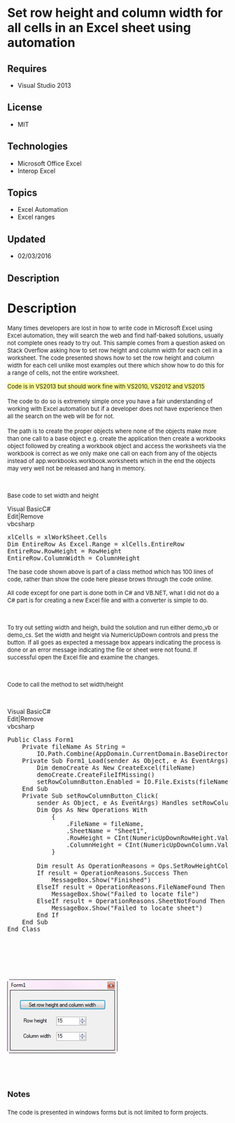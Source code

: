 # Set row height and column width for all cells in an Excel sheet using automation
## Requires
- Visual Studio 2013
## License
- MIT
## Technologies
- Microsoft Office Excel
- Interop Excel
## Topics
- Excel Automation
- Excel ranges
## Updated
- 02/03/2016
## Description

<h1>Description</h1>
<p><span style="font-size:small">Many times developers are lost in how to write code in Microsoft Excel using Excel automation, they will search the web and find half-baked solutions, usually not complete ones ready to try out. This sample comes from a question
 asked on Stack Overflow asking how to set row height and column width for each cell in a worksheet. The code presented shows how to set the row height and column width for each cell unlike most examples out there which show how to do this for a range of cells,
 not the entire worksheet.</span></p>
<p><span style="font-size:small; background-color:#ffff99">Code is in VS2013 but should work fine with VS2010, VS2012 and VS2015</span><br>
<br>
<span style="font-size:small">The code to do so is extremely simple once you have a fair understanding of working with Excel automation but if a developer does not have experience then all the search on the web will be for not.</span><br>
<br>
<span style="font-size:small">The path is to create the proper objects where none of the objects make more than one call to a base object e.g. create the application then create a workbooks object followed by creating a workbook object and access the worksheets
 via the workbook is correct as we only make one call on each from any of the objects instead of app.workbooks.workbook.worksheets which in the end the objects may very well not be released and hang in memory.</span></p>
<p>&nbsp;</p>
<p><span style="font-size:small">Base code to set width and height</span></p>
<div class="scriptcode">
<div class="pluginEditHolder" pluginCommand="mceScriptCode">
<div class="title"><span>Visual Basic</span><span>C#</span></div>
<div class="pluginLinkHolder"><span class="pluginEditHolderLink">Edit</span>|<span class="pluginRemoveHolderLink">Remove</span></div>
<span class="hidden">vb</span><span class="hidden">csharp</span>


<div class="preview">
<pre class="vb">xlCells&nbsp;=&nbsp;xlWorkSheet.Cells&nbsp;
<span class="visualBasic__keyword">Dim</span>&nbsp;EntireRow&nbsp;<span class="visualBasic__keyword">As</span>&nbsp;Excel.Range&nbsp;=&nbsp;xlCells.EntireRow&nbsp;
EntireRow.RowHeight&nbsp;=&nbsp;RowHeight&nbsp;
EntireRow.ColumnWidth&nbsp;=&nbsp;ColumnHeight</pre>
</div>
</div>
</div>
<p><span style="font-size:small">The base code shown above is part of a class method which has 100 lines of code, rather than show the code here please brows through the code online.</span></p>
<p><span style="font-size:small">All code except for one part is done both in C# and VB.NET, what I did not do a C# part is for creating a new Excel file and with a converter is simple to do.</span></p>
<p>&nbsp;</p>
<p><span style="font-size:small">To try out setting width and heigh, build the solution and run either demo_vb or demo_cs. Set the width and height via NumericUpDown controls and press the button. If all goes as expected a message box appears indicating the
 process is done or an error message indicating the file or sheet were not found. If successful open the Excel file and examine the changes.</span></p>
<p>&nbsp;</p>
<p><span style="font-size:small">Code to call the method to set width/height</span></p>
<p><span style="font-size:small">&nbsp;</span></p>
<div class="scriptcode">
<div class="pluginEditHolder" pluginCommand="mceScriptCode">
<div class="title"><span>Visual Basic</span><span>C#</span></div>
<div class="pluginLinkHolder"><span class="pluginEditHolderLink">Edit</span>|<span class="pluginRemoveHolderLink">Remove</span></div>
<span class="hidden">vb</span><span class="hidden">csharp</span>


<div class="preview">
<pre class="vb"><span class="visualBasic__keyword">Public</span>&nbsp;<span class="visualBasic__keyword">Class</span>&nbsp;Form1&nbsp;
&nbsp;&nbsp;&nbsp;&nbsp;<span class="visualBasic__keyword">Private</span>&nbsp;fileName&nbsp;<span class="visualBasic__keyword">As</span>&nbsp;<span class="visualBasic__keyword">String</span>&nbsp;=&nbsp;
&nbsp;&nbsp;&nbsp;&nbsp;&nbsp;&nbsp;&nbsp;&nbsp;IO.Path.Combine(AppDomain.CurrentDomain.BaseDirectory,&nbsp;<span class="visualBasic__string">&quot;Demo.xlsx&quot;</span>)&nbsp;
&nbsp;&nbsp;&nbsp;&nbsp;<span class="visualBasic__keyword">Private</span>&nbsp;<span class="visualBasic__keyword">Sub</span>&nbsp;Form1_Load(sender&nbsp;<span class="visualBasic__keyword">As</span>&nbsp;<span class="visualBasic__keyword">Object</span>,&nbsp;e&nbsp;<span class="visualBasic__keyword">As</span>&nbsp;EventArgs)&nbsp;<span class="visualBasic__keyword">Handles</span>&nbsp;<span class="visualBasic__keyword">MyBase</span>.Load&nbsp;
&nbsp;&nbsp;&nbsp;&nbsp;&nbsp;&nbsp;&nbsp;&nbsp;<span class="visualBasic__keyword">Dim</span>&nbsp;demoCreate&nbsp;<span class="visualBasic__keyword">As</span>&nbsp;<span class="visualBasic__keyword">New</span>&nbsp;CreateExcel(fileName)&nbsp;
&nbsp;&nbsp;&nbsp;&nbsp;&nbsp;&nbsp;&nbsp;&nbsp;demoCreate.CreateFileIfMissing()&nbsp;
&nbsp;&nbsp;&nbsp;&nbsp;&nbsp;&nbsp;&nbsp;&nbsp;setRowColumnButton.Enabled&nbsp;=&nbsp;IO.File.Exists(fileName)&nbsp;
&nbsp;&nbsp;&nbsp;&nbsp;<span class="visualBasic__keyword">End</span>&nbsp;<span class="visualBasic__keyword">Sub</span>&nbsp;
&nbsp;&nbsp;&nbsp;&nbsp;<span class="visualBasic__keyword">Private</span>&nbsp;<span class="visualBasic__keyword">Sub</span>&nbsp;setRowColumnButton_Click(&nbsp;
&nbsp;&nbsp;&nbsp;&nbsp;&nbsp;&nbsp;&nbsp;&nbsp;sender&nbsp;<span class="visualBasic__keyword">As</span>&nbsp;<span class="visualBasic__keyword">Object</span>,&nbsp;e&nbsp;<span class="visualBasic__keyword">As</span>&nbsp;EventArgs)&nbsp;<span class="visualBasic__keyword">Handles</span>&nbsp;setRowColumnButton.Click&nbsp;
&nbsp;&nbsp;&nbsp;&nbsp;&nbsp;&nbsp;&nbsp;&nbsp;<span class="visualBasic__keyword">Dim</span>&nbsp;Ops&nbsp;<span class="visualBasic__keyword">As</span>&nbsp;<span class="visualBasic__keyword">New</span>&nbsp;Operations&nbsp;<span class="visualBasic__keyword">With</span>&nbsp;
&nbsp;&nbsp;&nbsp;&nbsp;&nbsp;&nbsp;&nbsp;&nbsp;&nbsp;&nbsp;&nbsp;&nbsp;{&nbsp;
&nbsp;&nbsp;&nbsp;&nbsp;&nbsp;&nbsp;&nbsp;&nbsp;&nbsp;&nbsp;&nbsp;&nbsp;&nbsp;&nbsp;&nbsp;&nbsp;.FileName&nbsp;=&nbsp;fileName,&nbsp;
&nbsp;&nbsp;&nbsp;&nbsp;&nbsp;&nbsp;&nbsp;&nbsp;&nbsp;&nbsp;&nbsp;&nbsp;&nbsp;&nbsp;&nbsp;&nbsp;.SheetName&nbsp;=&nbsp;<span class="visualBasic__string">&quot;Sheet1&quot;</span>,&nbsp;
&nbsp;&nbsp;&nbsp;&nbsp;&nbsp;&nbsp;&nbsp;&nbsp;&nbsp;&nbsp;&nbsp;&nbsp;&nbsp;&nbsp;&nbsp;&nbsp;.RowHeight&nbsp;=&nbsp;<span class="visualBasic__keyword">CInt</span>(NumericUpDownRowHeight.Value),&nbsp;
&nbsp;&nbsp;&nbsp;&nbsp;&nbsp;&nbsp;&nbsp;&nbsp;&nbsp;&nbsp;&nbsp;&nbsp;&nbsp;&nbsp;&nbsp;&nbsp;.ColumnHeight&nbsp;=&nbsp;<span class="visualBasic__keyword">CInt</span>(NumericUpDownColumn.Value)&nbsp;
&nbsp;&nbsp;&nbsp;&nbsp;&nbsp;&nbsp;&nbsp;&nbsp;&nbsp;&nbsp;&nbsp;&nbsp;}&nbsp;
&nbsp;
&nbsp;&nbsp;&nbsp;&nbsp;&nbsp;&nbsp;&nbsp;&nbsp;<span class="visualBasic__keyword">Dim</span>&nbsp;result&nbsp;<span class="visualBasic__keyword">As</span>&nbsp;OperationReasons&nbsp;=&nbsp;Ops.SetRowHeightColumnWidth()&nbsp;
&nbsp;&nbsp;&nbsp;&nbsp;&nbsp;&nbsp;&nbsp;&nbsp;<span class="visualBasic__keyword">If</span>&nbsp;result&nbsp;=&nbsp;OperationReasons.Success&nbsp;<span class="visualBasic__keyword">Then</span>&nbsp;
&nbsp;&nbsp;&nbsp;&nbsp;&nbsp;&nbsp;&nbsp;&nbsp;&nbsp;&nbsp;&nbsp;&nbsp;MessageBox.Show(<span class="visualBasic__string">&quot;Finished&quot;</span>)&nbsp;
&nbsp;&nbsp;&nbsp;&nbsp;&nbsp;&nbsp;&nbsp;&nbsp;<span class="visualBasic__keyword">ElseIf</span>&nbsp;result&nbsp;=&nbsp;OperationReasons.FileNameFound&nbsp;<span class="visualBasic__keyword">Then</span>&nbsp;
&nbsp;&nbsp;&nbsp;&nbsp;&nbsp;&nbsp;&nbsp;&nbsp;&nbsp;&nbsp;&nbsp;&nbsp;MessageBox.Show(<span class="visualBasic__string">&quot;Failed&nbsp;to&nbsp;locate&nbsp;file&quot;</span>)&nbsp;
&nbsp;&nbsp;&nbsp;&nbsp;&nbsp;&nbsp;&nbsp;&nbsp;<span class="visualBasic__keyword">ElseIf</span>&nbsp;result&nbsp;=&nbsp;OperationReasons.SheetNotFound&nbsp;<span class="visualBasic__keyword">Then</span>&nbsp;
&nbsp;&nbsp;&nbsp;&nbsp;&nbsp;&nbsp;&nbsp;&nbsp;&nbsp;&nbsp;&nbsp;&nbsp;MessageBox.Show(<span class="visualBasic__string">&quot;Failed&nbsp;to&nbsp;locate&nbsp;sheet&quot;</span>)&nbsp;
&nbsp;&nbsp;&nbsp;&nbsp;&nbsp;&nbsp;&nbsp;&nbsp;<span class="visualBasic__keyword">End</span>&nbsp;<span class="visualBasic__keyword">If</span>&nbsp;
&nbsp;&nbsp;&nbsp;&nbsp;<span class="visualBasic__keyword">End</span>&nbsp;<span class="visualBasic__keyword">Sub</span>&nbsp;
<span class="visualBasic__keyword">End</span>&nbsp;<span class="visualBasic__keyword">Class</span>&nbsp;
</pre>
</div>
</div>
</div>
<div class="endscriptcode">&nbsp;</div>
<p>&nbsp;</p>
<p>&nbsp;</p>
<p><img id="148080" src="148080-aaaaa.jpg" alt="" width="252" height="168"></p>
<p>&nbsp;</p>
<h1><span style="font-size:large">Notes</span></h1>
<p><span style="font-size:small">The code is presented in windows forms but is not limited to form projects.</span></p>
